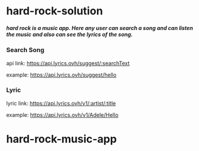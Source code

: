 # hard-rock-solution
##### hard rock is a music app. Here any user can search a song and can listen the music and also can see the lyrics of the song.
### Search Song
api link: https://api.lyrics.ovh/suggest/:searchText

example: https://api.lyrics.ovh/suggest/hello

### Lyric
lyric link: https://api.lyrics.ovh/v1/:artist/:title

example: https://api.lyrics.ovh/v1/Adele/Hello
# hard-rock-music-app
